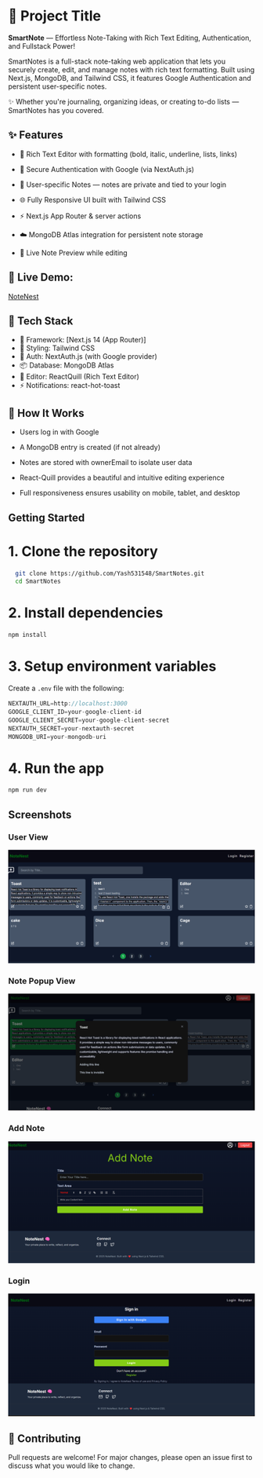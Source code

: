 
# 📌 Project Title

**SmartNote** — Effortless Note-Taking with Rich Text Editing, Authentication, and Fullstack Power!


SmartNotes is a full-stack note-taking web application that lets you securely create, edit, and manage notes with rich text formatting. Built using Next.js, MongoDB, and Tailwind CSS, it features Google Authentication and persistent user-specific notes.

✨ Whether you're journaling, organizing ideas, or creating to-do lists — SmartNotes has you covered.



## ✨ Features


- 📝 Rich Text Editor with formatting (bold, italic, underline, lists, links)

- 🔐 Secure Authentication with Google (via NextAuth.js)

- 📁 User-specific Notes — notes are private and tied to your login

- 🌐 Fully Responsive UI built with Tailwind CSS

- ⚡ Next.js App Router & server actions

- ☁️ MongoDB Atlas integration for persistent note storage

- 🔄 Live Note Preview while editing



## 🚀 Live Demo:

 [NoteNest](https://smart-notes-three-omega.vercel.app/login)



## 🔧 Tech Stack

- 🚀 Framework: [Next.js 14 (App Router)]
- 💅 Styling: Tailwind CSS
- 🔐 Auth: NextAuth.js (with Google provider)
- 📦 Database: MongoDB Atlas
- 📝 Editor: ReactQuill (Rich Text Editor)
- ⚡ Notifications: react-hot-toast


## 🧠 How It Works
- Users log in with Google

- A MongoDB entry is created (if not already)

- Notes are stored with ownerEmail to isolate user data

- React-Quill provides a beautiful and intuitive editing experience

- Full responsiveness ensures usability on mobile, tablet, and desktop
##  Getting Started

# 1. Clone the repository

```bash
  git clone https://github.com/Yash531548/SmartNotes.git
  cd SmartNotes
```
# 2. Install dependencies
```bash
npm install
```

# 3. Setup environment variables

Create a `.env` file with the following:
```js
NEXTAUTH_URL=http://localhost:3000
GOOGLE_CLIENT_ID=your-google-client-id
GOOGLE_CLIENT_SECRET=your-google-client-secret
NEXTAUTH_SECRET=your-nextauth-secret
MONGODB_URI=your-mongodb-uri
```
# 4. Run the app
```bash 
npm run dev
```



## Screenshots
### User View
![User View](./public/UserView.png)

### Note Popup View
![Note view](./public/Note%20Pop%20up%20View%20.png)
### Add Note
![Add Note](./public/Add%20Note.png)
### Login 
![Login](./public/Login%20Form.png)



## 🙌 Contributing

Pull requests are welcome! For major changes, please open an issue first to discuss what you would like to change.
